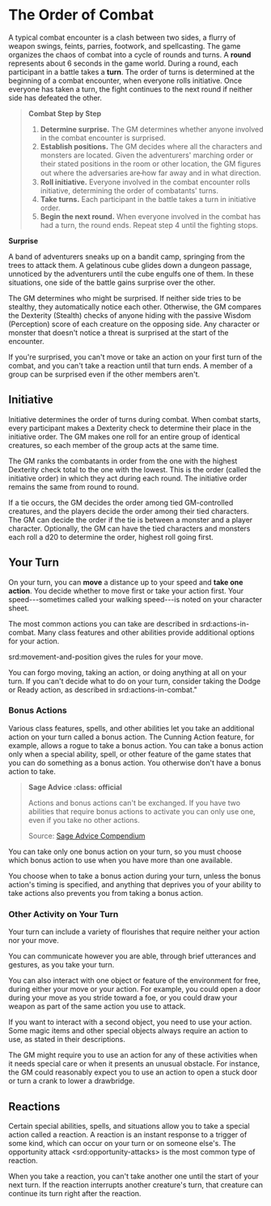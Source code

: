 The Order of Combat
===================

A typical combat encounter is a clash between two sides, a flurry of
weapon swings, feints, parries, footwork, and spellcasting. The game
organizes the chaos of combat into a cycle of rounds and turns. A
**round** represents about 6 seconds in the game world. During a round,
each participant in a battle takes a **turn**. The order of turns is
determined at the beginning of a combat encounter, when everyone rolls
initiative. Once everyone has taken a turn, the fight continues to the
next round if neither side has defeated the other.

> **Combat Step by Step**
>
> 1.  **Determine surprise.** The GM determines whether anyone involved
>     in the combat encounter is surprised.
> 2.  **Establish positions.** The GM decides where all the characters
>     and monsters are located. Given the adventurers' marching order or
>     their stated positions in the room or other location, the GM
>     figures out where the adversaries are̶ how far away and in what
>     direction.
> 3.  **Roll initiative.** Everyone involved in the combat encounter
>     rolls initiative, determining the order of combatants' turns.
> 4.  **Take turns.** Each participant in the battle takes a turn in
>     initiative order.
> 5.  **Begin the next round.** When everyone involved in the combat has
>     had a turn, the round ends. Repeat step 4 until the fighting
>     stops.

**Surprise**

A band of adventurers sneaks up on a bandit camp, springing from the
trees to attack them. A gelatinous cube glides down a dungeon passage,
unnoticed by the adventurers until the cube engulfs one of them. In
these situations, one side of the battle gains surprise over the other.

The GM determines who might be surprised. If neither side tries to be
stealthy, they automatically notice each other. Otherwise, the GM
compares the Dexterity (Stealth) checks of anyone hiding with the
passive Wisdom (Perception) score of each creature on the opposing side.
Any character or monster that doesn't notice a threat is surprised at
the start of the encounter.

If you're surprised, you can't move or take an action on your first turn
of the combat, and you can't take a reaction until that turn ends. A
member of a group can be surprised even if the other members aren't.

Initiative
----------

Initiative determines the order of turns during combat. When combat
starts, every participant makes a Dexterity check to determine their
place in the initiative order. The GM makes one roll for an entire group
of identical creatures, so each member of the group acts at the same
time.

The GM ranks the combatants in order from the one with the highest
Dexterity check total to the one with the lowest. This is the order
(called the initiative order) in which they act during each round. The
initiative order remains the same from round to round.

If a tie occurs, the GM decides the order among tied GM-controlled
creatures, and the players decide the order among their tied characters.
The GM can decide the order if the tie is between a monster and a player
character. Optionally, the GM can have the tied characters and monsters
each roll a d20 to determine the order, highest roll going first.

Your Turn
---------

On your turn, you can **move** a distance up to your speed and **take
one action**. You decide whether to move first or take your action
first. Your speed---sometimes called your walking speed---is noted on
your character sheet.

The most common actions you can take are described in
srd:actions-in-combat. Many class features and other abilities provide
additional options for your action.

srd:movement-and-position gives the rules for your move.

You can forgo moving, taking an action, or doing anything at all on your
turn. If you can't decide what to do on your turn, consider taking the
Dodge or Ready action, as described in srd:actions-in-combat."

### Bonus Actions

Various class features, spells, and other abilities let you take an
additional action on your turn called a bonus action. The Cunning Action
feature, for example, allows a rogue to take a bonus action. You can
take a bonus action only when a special ability, spell, or other feature
of the game states that you can do something as a bonus action. You
otherwise don't have a bonus action to take.

> **Sage Advice :class: official**
>
> Actions and bonus actions can't be exchanged. If you have two
> abilities that require bonus actions to activate you can only use one,
> even if you take no other actions.
>
> Source: [Sage Advice
> Compendium](http://media.wizards.com/2015/downloads/dnd/SA_Compendium_1.01.pdf)

You can take only one bonus action on your turn, so you must choose
which bonus action to use when you have more than one available.

You choose when to take a bonus action during your turn, unless the
bonus action's timing is specified, and anything that deprives you of
your ability to take actions also prevents you from taking a bonus
action.

### Other Activity on Your Turn

Your turn can include a variety of flourishes that require neither your
action nor your move.

You can communicate however you are able, through brief utterances and
gestures, as you take your turn.

You can also interact with one object or feature of the environment for
free, during either your move or your action. For example, you could
open a door during your move as you stride toward a foe, or you could
draw your weapon as part of the same action you use to attack.

If you want to interact with a second object, you need to use your
action. Some magic items and other special objects always require an
action to use, as stated in their descriptions.

The GM might require you to use an action for any of these activities
when it needs special care or when it presents an unusual obstacle. For
instance, the GM could reasonably expect you to use an action to open a
stuck door or turn a crank to lower a drawbridge.

Reactions
---------

Certain special abilities, spells, and situations allow you to take a
special action called a reaction. A reaction is an instant response to a
trigger of some kind, which can occur on your turn or on someone else's.
The opportunity attack \<srd:opportunity-attacks\> is the most common
type of reaction.

When you take a reaction, you can't take another one until the start of
your next turn. If the reaction interrupts another creature's turn, that
creature can continue its turn right after the reaction.
